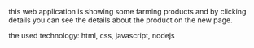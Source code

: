 this web application is showing some farming products and by clicking details you can see the details about the product on the new page.

the used technology: html, css, javascript, nodejs
